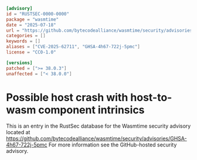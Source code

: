 ```toml
[advisory]
id = "RUSTSEC-0000-0000"
package = "wasmtime"
date = "2025-07-18"
url = "https://github.com/bytecodealliance/wasmtime/security/advisories/GHSA-4h67-722j-5pmc"
categories = []
keywords = []
aliases = ["CVE-2025-62711", "GHSA-4h67-722j-5pmc"]
license = "CC0-1.0"

[versions]
patched = [">= 38.0.3"]
unaffected = ["< 38.0.0"]
```

# Possible host crash with host-to-wasm component intrinsics

This is an entry in the RustSec database for the Wasmtime security advisory
located at
https://github.com/bytecodealliance/wasmtime/security/advisories/GHSA-4h67-722j-5pmc
For more information see the GitHub-hosted security advisory.

